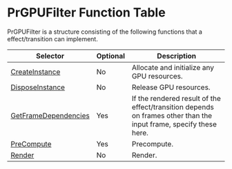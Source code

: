 <a id="gpu-effects-transitions-prgpufilter-function-table"></a>

# PrGPUFilter Function Table

PrGPUFilter is a structure consisting of the following functions that a effect/transition can implement.

| **Selector**                                                                                                        | **Optional**   | **Description**                                                                                                   |
|---------------------------------------------------------------------------------------------------------------------|----------------|-------------------------------------------------------------------------------------------------------------------|
| [CreateInstance](function-descriptions.md#gpu-effects-transitions-function-descriptions-createinstance)             | No             | Allocate and initialize any GPU resources.                                                                        |
| [DisposeInstance](function-descriptions.md#gpu-effects-transitions-function-descriptions-disposeinstance)           | No             | Release GPU resources.                                                                                            |
| [GetFrameDependencies](function-descriptions.md#gpu-effects-transitions-function-descriptions-getframedependencies) | Yes            | If the rendered result of the effect/transition depends on frames other than the input frame, specify these here. |
| [PreCompute](function-descriptions.md#gpu-effects-transitions-function-descriptions-precompute)                     | Yes            | Precompute.                                                                                                       |
| [Render](function-descriptions.md#gpu-effects-transitions-function-descriptions-render)                             | No             | Render.                                                                                                           |

